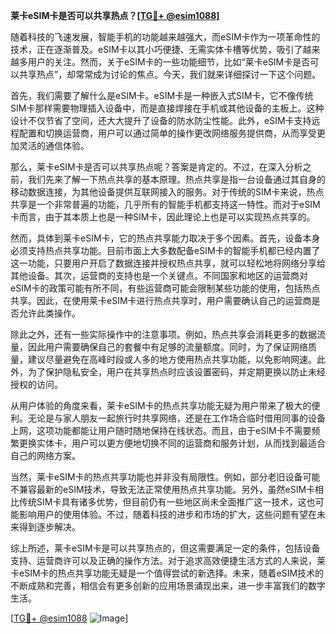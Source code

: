 **莱卡eSIM卡是否可以共享热点？[[TG💪+ @esim1088](https://t.me/s/esim1088)]**

随着科技的飞速发展，智能手机的功能越来越强大，而eSIM卡作为一项革命性的技术，正在逐渐普及。eSIM卡以其小巧便捷、无需实体卡槽等优势，吸引了越来越多用户的关注。然而，关于eSIM卡的一些功能细节，比如“莱卡eSIM卡是否可以共享热点”，却常常成为讨论的焦点。今天，我们就来详细探讨一下这个问题。

首先，我们需要了解什么是eSIM卡。eSIM卡是一种嵌入式SIM卡，它不像传统SIM卡那样需要物理插入设备中，而是直接焊接在手机或其他设备的主板上。这种设计不仅节省了空间，还大大提升了设备的防水防尘性能。此外，eSIM卡支持远程配置和切换运营商，用户可以通过简单的操作更改网络服务提供商，从而享受更加灵活的通信体验。

那么，莱卡eSIM卡是否可以共享热点呢？答案是肯定的。不过，在深入分析之前，我们先来了解一下热点共享的基本原理。热点共享是指一台设备通过其自身的移动数据连接，为其他设备提供互联网接入的服务。对于传统的SIM卡来说，热点共享是一个非常普遍的功能，几乎所有的智能手机都支持这一特性。而对于eSIM卡而言，由于其本质上也是一种SIM卡，因此理论上也是可以实现热点共享的。

然而，具体到莱卡eSIM卡，它的热点共享能力取决于多个因素。首先，设备本身必须支持热点共享功能。目前市面上大多数配备eSIM卡的智能手机都已经内置了这一功能，只要用户开启了数据连接并授权热点共享，就可以轻松地将网络分享给其他设备。其次，运营商的支持也是一个关键点。不同国家和地区的运营商对eSIM卡的政策可能有所不同，有些运营商可能会限制某些功能的使用，包括热点共享。因此，在使用莱卡eSIM卡进行热点共享时，用户需要确认自己的运营商是否允许此类操作。

除此之外，还有一些实际操作中的注意事项。例如，热点共享会消耗更多的数据流量，因此用户需要确保自己的套餐中有足够的流量额度。同时，为了保证网络质量，建议尽量避免在高峰时段或人多的地方使用热点共享功能，以免影响网速。此外，为了保护隐私安全，用户在共享热点时应该设置密码，并定期更换以防止未经授权的访问。

从用户体验的角度来看，莱卡eSIM卡的热点共享功能无疑为用户带来了极大的便利。无论是与家人朋友一起旅行时共享网络，还是在工作场合临时借用同事的设备上网，这项功能都能让用户随时随地保持在线状态。而且，由于eSIM卡不需要频繁更换实体卡，用户可以更方便地切换不同的运营商和服务计划，从而找到最适合自己的网络方案。

当然，莱卡eSIM卡的热点共享功能也并非没有局限性。例如，部分老旧设备可能不兼容最新的eSIM技术，导致无法正常使用热点共享功能。另外，虽然eSIM卡相比传统SIM卡具有诸多优势，但目前仍有一些地区尚未全面推广这一技术，这也可能影响用户的使用体验。不过，随着科技的进步和市场的扩大，这些问题有望在未来得到逐步解决。

综上所述，莱卡eSIM卡是可以共享热点的，但这需要满足一定的条件，包括设备支持、运营商许可以及正确的操作方法。对于追求高效便捷生活方式的人来说，莱卡eSIM卡的热点共享功能无疑是一个值得尝试的新选择。未来，随着eSIM技术的不断成熟和完善，相信会有更多创新的应用场景涌现出来，进一步丰富我们的数字生活。

[[TG💪+ @esim1088](https://t.me/s/esim1088) ![Image](https://i.postimg.cc/4NQfJmqS/Snipaste-2025-05-13-00-14-12.png)]